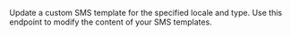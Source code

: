 Update a custom SMS template for the specified locale and type. Use this endpoint to modify the content of your SMS templates. 